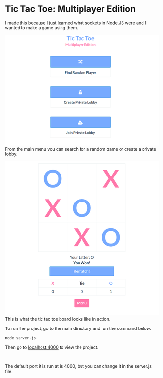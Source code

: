 # Tic Tac Toe: Multiplayer Edition

I made this because I just learned what sockets in Node.JS were and I wanted to make 
a game using them. 

![alt text](example_pics/screenshot1.png)
From the main menu you can search for a random game or create a private lobby.

![alt text](example_pics/screenshot2.png)
This is what the tic tac toe board looks like in action.

To run the project, go to the main directory and run the command below.
```
node server.js
```
Then go to [localhost:4000](http://localhost:4000) to view the project.

<br>

The default port it is run at is 4000, but you can change it in the server.js file.


